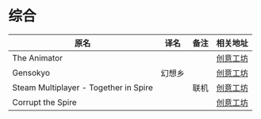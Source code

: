 # 综合

| 原名                                  | 译名   | 备注 | 相关地址                                                                      |
| ------------------------------------- | ------ | ---- | ----------------------------------------------------------------------------- |
| The Animator                          |        |      | [创意工坊](https://steamcommunity.com/sharedfiles/filedetails/?id=1638308801) |
| Gensokyo                              | 幻想乡 |      | [创意工坊](https://steamcommunity.com/sharedfiles/filedetails/?id=1943540698) |
| Steam Multiplayer - Together in Spire |        | 联机 | [创意工坊](https://steamcommunity.com/sharedfiles/filedetails/?id=2384072973) |
| Corrupt the Spire                     |        |      | [创意工坊](https://steamcommunity.com/sharedfiles/filedetails/?id=2689018131) |
